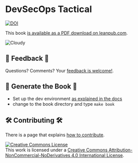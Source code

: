 # DevSecOps Tactical

[![DOI](https://zenodo.org/badge/257359423.svg)](https://zenodo.org/badge/latestdoi/257359423)

This book [is available as a PDF download on leanpub.com](https://leanpub.com/devsecops-tactical-book/).

![Cloudy](https://github.com/devsecfranklin/devsecops-tactical-workbook/blob/main/book/images/sky-690293_1920.jpg)

## :incoming_envelope: Feedback :thought_balloon:

Questions? Comments? Your [feedback is welcome!](https://github.com/devsecfranklin/devsecops-tactical-book/issues/new?assignees=devsecfranklin&labels=feedback&template=feedback.md&title=).

## :blue_book: Generate the Book :orange_book:

- Set up the dev environment [as explained in the docs](docs/nix.md)
- change to the book directory and type `make book`

## :hammer_and_wrench: Contributing :hammer_and_wrench:

There is a page that explains [how to contribute](CONTRIBUTING.md).

<a rel="license" href="http://creativecommons.org/licenses/by-nc-nd/4.0/"><img alt="Creative Commons License" style="border-width:0" src="https://i.creativecommons.org/l/by-nc-nd/4.0/88x31.png" /></a>
<br />This work is licensed under a <a rel="license" href="http://creativecommons.org/licenses/by-nc-nd/4.0/">Creative Commons Attribution-NonCommercial-NoDerivatives 4.0 International License</a>.

